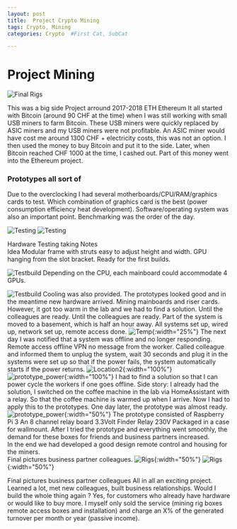 ```yaml
---
layout: post
title:  Project Crypto Mining
tags: Crypto, Mining
categories: Crypto  #First Cat, SubCat

---
```

# Project Mining

![Final Rigs](assets/img/web/mining/runningrig_final.jpg "Final")

This was a big side Project arround 2017-2018 ETH Ethereum
It all started with Bitcoin (around 90 CHF at the time) when I was still working with small USB miners to farm Bitcoin.  These USB miners were quickly replaced by ASIC miners and my USB miners were not profitable.
An ASIC miner would have cost me around 1300 CHF + electricity costs, this was not an option. I then used the money to buy Bitcoin and put it to the side. Later, when Bitcoin reached CHF 1000 at the time, I cashed out. Part of this money went into the Ethereum project. 

### Prototypes all sort of

Due to the overclocking I had several motherboards/CPU/RAM/graphics cards to test. Which combination of graphics card is the best (power consumption efficiency heat development).
Software/operating system was also an important point. Benchmarking was the order of the day.

![Testing](assets/img/web/mining/benchmarking.jpg "Testing")
![Testing](assets/img/web/mining/benchmarking2.jpg "Testing")

Hardware Testing taking Notes \
Idea Modular frame with struts easy to adjust height and width. GPU hanging from the slot bracket. Ready for the first builds. 

![Testbuild](assets/img/web/mining/bauphase2.jpg "Rackdesign_2")
Depending on the CPU, each mainboard could accommodate 4 GPUs.

![Testbuild](assets/img/web/mining/gotfans.jpg "Fans")
Cooling was also provided. The prototypes looked good and in the meantime new hardware arrived.
Mining mainboards and riser cards. However, it got too warm in the lab and we had to find a solution. Until the colleagues are ready. Until the colleagues are ready. Part of the system is moved to a basement, which is half an hour away. All systems set up, wired up, network set up, remote access done.
![Temp](assets/img/web/mining/temp2.jpg "Temp"){:width="25%"}
The next day I was notified that a system was offline and no longer responding. Remote access offline VPN no message from the worker. Called colleague and informed them to unplug the system, wait 30 seconds and plug it in the systems were set up so that if the power fails, the system automatically starts if the power returns.
![Location2](assets/img/web/mining/testrigs.jpg "Location2"){:width="100%"}
![prototype_power](assets/img/web/mining/rpi_dev.jpg "Raspberry Pi"){:width="100%"}
I had to find a solution so that I can power cycle the workers if one goes offline. 
Side story: I already had the solution, I switched on the coffee machine in the lab via HomeAssistant with a relay. So that the coffee machine is warmed up when I arrive.
Now I had to apply this to the prototypes. One day later, the prototype was almost ready. 
![prototype_power](assets/img/web/mining/prototyp_final.jpg "Relaisboard"){:width="50%"}
The prototype consisted of Raspberry Pi 3 An 8 channel relay board 3.3Volt 
Finder Relay 230V Packaged in a case for wallmount. After I tried the prototype and everything went smoothly, the demand for these boxes for friends and business partners increased. \
In the end we had developed a good design remote control and housing for the miners. \
Final pictures business partner colleagues.
![Rigs](assets/img/web/mining/runningrig_final.jpg "Rigs"){:width="50%"}
![Rigs](assets/img/web/mining/rigs_friend.jpg "Rigs"){:width="50%"}

Final pictures business partner colleagues
All in all an exciting project. Learned a lot, met new colleagues, built business relationships. Would I build the whole thing again ? Yes, for customers who already have hardware or would like to buy more. I myself only sold the service (mining rig boxes remote access boxes and installation) and charge an X% of the generated turnover per month or year (passive income).

